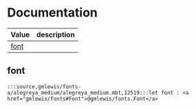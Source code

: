 # Documentation
|Value|description|
|---|---|
|[font](#font)||

## font

```moonbit
:::source,gmlewis/fonts-a/alegreya_medium/alegreya_medium.mbt,12519:::let font : <a href="gmlewis/fonts#Font">@gmlewis/fonts.Font</a>
```

